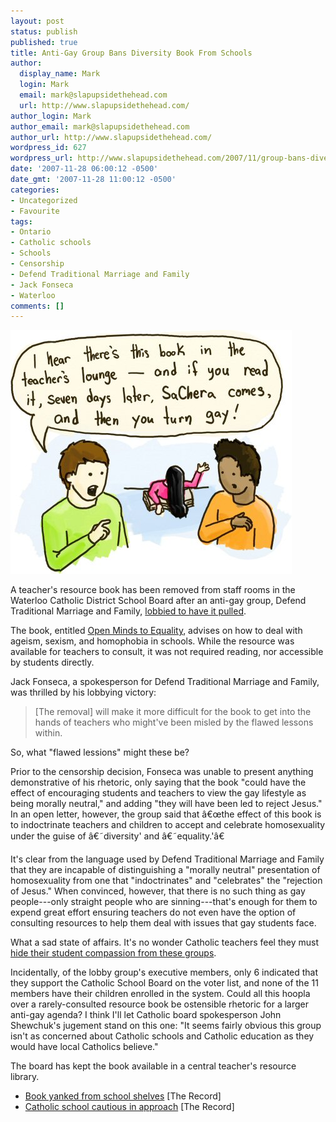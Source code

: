 ```yaml
---
layout: post
status: publish
published: true
title: Anti-Gay Group Bans Diversity Book From Schools
author:
  display_name: Mark
  login: Mark
  email: mark@slapupsidethehead.com
  url: http://www.slapupsidethehead.com/
author_login: Mark
author_email: mark@slapupsidethehead.com
author_url: http://www.slapupsidethehead.com/
wordpress_id: 627
wordpress_url: http://www.slapupsidethehead.com/2007/11/group-bans-diversity-book/
date: '2007-11-28 06:00:12 -0500'
date_gmt: '2007-11-28 11:00:12 -0500'
categories:
- Uncategorized
- Favourite
tags:
- Ontario
- Catholic schools
- Schools
- Censorship
- Defend Traditional Marriage and Family
- Jack Fonseca
- Waterloo
comments: []
---
```

![The Gay Ring](/wp-content/media/2007/11/the-gay-ring.jpg)

A teacher's resource book has been removed from staff rooms in the Waterloo Catholic District School Board after an anti-gay group, Defend Traditional Marriage and Family, [lobbied to have it pulled](http://www.slapupsidethehead.com/2007/10/censor-unavailable-book/ "Don't blame them; it's all they know.").

The book, entitled [Open Minds to Equality](http://www.amazon.com/Open-Minds-Equality-Sourcebook-Activities/dp/020516109X "Are books dangerous, or the idea that a book can be?"), advises on how to deal with ageism, sexism, and homophobia in schools. While the resource was available for teachers to consult, it was not required reading, nor accessible by students directly.

Jack Fonseca, a spokesperson for Defend Traditional Marriage and Family, was thrilled by his lobbying victory:

> [The removal] will make it more difficult for the book to get into the hands of teachers who might've been misled by the flawed lessons within.

So, what "flawed lessions" might these be?

Prior to the censorship decision, Fonseca was unable to present anything demonstrative of his rhetoric, only saying that the book "could have the effect of encouraging students and teachers to view the gay lifestyle as being morally neutral," and adding "they will have been led to reject Jesus." In an open letter, however, the group said that â€œthe effect of this book is to indoctrinate teachers and children to accept and celebrate homosexuality under the guise of â€˜diversity' and â€˜equality.'â€

It's clear from the language used by Defend Traditional Marriage and Family that they are incapable of distinguishing a "morally neutral" presentation of homosexuality from one that "indoctrinates" and "celebrates" the "rejection of Jesus." When convinced, however, that there is no such thing as gay people---only straight people who are sinning---that's enough for them to expend great effort ensuring teachers do not even have the option of consulting resources to help them deal with issues that gay students face.

What a sad state of affairs. It's no wonder Catholic teachers feel they must [hide their student compassion from these groups](http://news.therecord.com/Life/article/274441 "Having gone through the Catholic system, I understand").

Incidentally, of the lobby group's executive members, only 6 indicated that they support the Catholic School Board on the voter list, and none of the 11 members have their children enrolled in the system. Could all this hoopla over a rarely-consulted resource book be ostensible rhetoric for a larger anti-gay agenda? I think I'll let Catholic board spokesperson John Shewchuk's jugement stand on this one: "It seems fairly obvious this group isn't as concerned about Catholic schools and Catholic education as they would have local Catholics believe."

The board has kept the book available in a central teacher's resource library.

- [Book yanked from school shelves](http://news.therecord.com/News/Local/article/274865) [The Record]
- [Catholic school cautious in approach](http://news.therecord.com/Life/article/274441) [The Record]

